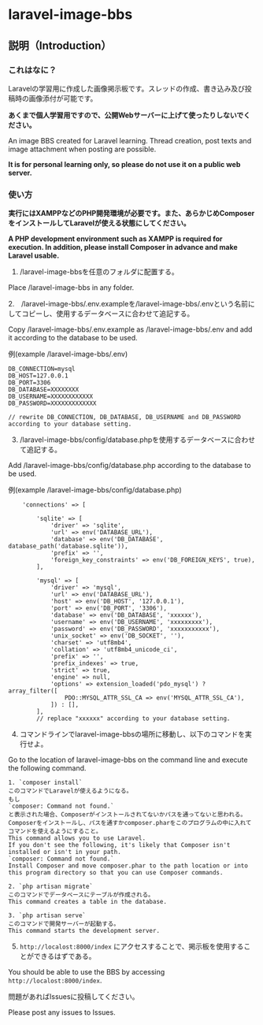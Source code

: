 # laravel-image-bbs
## 説明（Introduction）
### これはなに？
Laravelの学習用に作成した画像掲示板です。スレッドの作成、書き込み及び投稿時の画像添付が可能です。

**あくまで個人学習用ですので、公開Webサーバーに上げて使ったりしないでください。**

An image BBS created for Laravel learning. Thread creation, post texts and image attachment when posting are possible.

**It is for personal learning only, so please do not use it on a public web server.**
### 使い方
**実行にはXAMPPなどのPHP開発環境が必要です。また、あらかじめComposerをインストールしてLaravelが使える状態にしてください。**

**A PHP development environment such as XAMPP is required for execution. In addition, please install Composer in advance and make Laravel usable.**

1. /laravel-image-bbsを任意のフォルダに配置する。

Place /laravel-image-bbs in any folder.

2.　/laravel-image-bbs/.env.exampleを/laravel-image-bbs/.envという名前にしてコピーし、使用するデータベースに合わせて追記する。

Copy /laravel-image-bbs/.env.example as /laravel-image-bbs/.env and add it according to the database to be used.

例(example /laravel-image-bbs/.env)

```
DB_CONNECTION=mysql
DB_HOST=127.0.0.1
DB_PORT=3306
DB_DATABASE=XXXXXXXX
DB_USERNAME=XXXXXXXXXXXX
DB_PASSWORD=XXXXXXXXXXXXX

// rewrite DB_CONNECTION, DB_DATABASE, DB_USERNAME and DB_PASSWORD according to your database setting.
```

3. /laravel-image-bbs/config/database.phpを使用するデータベースに合わせて追記する。

Add /laravel-image-bbs/config/database.php according to the database to be used.

例(example /laravel-image-bbs/config/database.php)

```
    'connections' => [

        'sqlite' => [
            'driver' => 'sqlite',
            'url' => env('DATABASE_URL'),
            'database' => env('DB_DATABASE', database_path('database.sqlite')),
            'prefix' => '',
            'foreign_key_constraints' => env('DB_FOREIGN_KEYS', true),
        ],

        'mysql' => [
            'driver' => 'mysql',
            'url' => env('DATABASE_URL'),
            'host' => env('DB_HOST', '127.0.0.1'),
            'port' => env('DB_PORT', '3306'),
            'database' => env('DB_DATABASE', 'xxxxxx'),
            'username' => env('DB_USERNAME', 'xxxxxxxxx'),
            'password' => env('DB_PASSWORD', 'xxxxxxxxxxx'),
            'unix_socket' => env('DB_SOCKET', ''),
            'charset' => 'utf8mb4',
            'collation' => 'utf8mb4_unicode_ci',
            'prefix' => '',
            'prefix_indexes' => true,
            'strict' => true,
            'engine' => null,
            'options' => extension_loaded('pdo_mysql') ? array_filter([
                PDO::MYSQL_ATTR_SSL_CA => env('MYSQL_ATTR_SSL_CA'),
            ]) : [],
        ],
        // replace "xxxxxx" according to your database setting.
```

4. コマンドラインでlaravel-image-bbsの場所に移動し、以下のコマンドを実行せよ。

Go to the location of laravel-image-bbs on the command line and execute the following command.

    1. `composer install`
    このコマンドでLaravelが使えるようになる。
    もし
    `composer: Command not found.`
    と表示された場合、Composerがインストールされてないかパスを通ってないと思われる。
    Composerをインストールし、パスを通すかcomposer.pharをこのプログラムの中に入れてコマンドを使えるようにすること。
    This command allows you to use Laravel.
    If you don't see the following, it's likely that Composer isn't installed or isn't in your path.
    `composer: Command not found.`
    Install Composer and move composer.phar to the path location or into this program directory so that you can use Composer commands.
    
    2. `php artisan migrate`
    このコマンドでデータベースにテーブルが作成される。
    This command creates a table in the database.
    
    3. `php artisan serve`
    このコマンドで開発サーバーが起動する。
    This command starts the development server.

5. `http://localost:8000/index` にアクセスすることで、掲示板を使用することができるはずである。

You should be able to use the BBS by accessing `http://localost:8000/index`.

問題があればIssuesに投稿してください。

Please post any issues to Issues.
